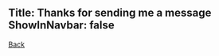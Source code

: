 Title: Thanks for sending me a message
ShowInNavbar: false
---
<?# Giphy 8xgqLTTgWqHWU /?>

[Back](/Contact)